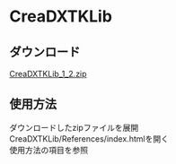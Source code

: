 # CreaDXTKLib

## ダウンロード
[CreaDXTKLib_1_2.zip](https://github.com/AkiraSekine/CreaDXTKLib/raw/master/zip/CreaDXTKLib_1_2.zip)

## 使用方法
ダウンロードしたzipファイルを展開  
CreaDXTKLib/References/index.htmlを開く  
使用方法の項目を参照